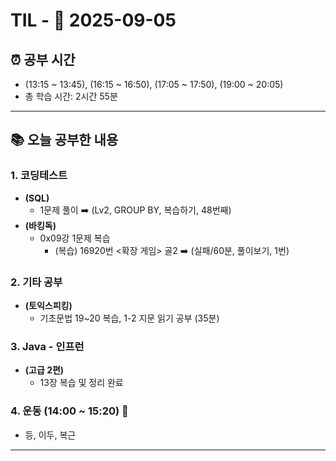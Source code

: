 # TIL - 📅 2025-09-05

## ⏰ 공부 시간
- (13:15 ~ 13:45), (16:15 ~ 16:50), (17:05 ~ 17:50), (19:00 ~ 20:05)
- 총 학습 시간: 2시간 55분

---

## 📚 오늘 공부한 내용
### 1. 코딩테스트
- **(SQL)**
  - 1문제 풀이 ➡️ (Lv2, GROUP BY, 복습하기, 48번째)
- **(바킹독)**
  - 0x09강 1문제 복습
    - (복습) 16920번 <확장 게임> 골2 ➡️ (실패/60분, 풀이보기, 1번)

### 2. 기타 공부
- **(토익스피킹)**
  - 기초문법 19~20 복습, 1-2 지문 읽기 공부 (35분)

### 3. Java - 인프런
- **(고급 2편)**
  - 13장 복습 및 정리 완료

### 4. 운동 (14:00 ~ 15:20) 👟
- 등, 이두, 복근

---
